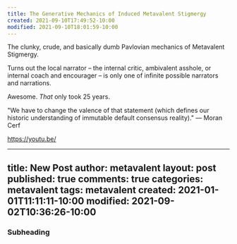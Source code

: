 ```yaml
---
title: The Generative Mechanics of Induced Metavalent Stigmergy
created: 2021-09-10T17:49:52-10:00
modified: 2021-09-10T18:01:59-10:00
---
```


The clunky, crude, and basically dumb Pavlovian mechanics of Metavalent Stigmergy.

Turns out the local narrator – the internal critic, ambivalent asshole, or internal coach and encourager – is only one of infinite possible narrators and narrations.

Awesome. *That* only took 25 years.

"We have to change the valence of that statement (which defines our historic understanding of immutable default consensus reality)." — Moran Cerf


https://youtu.be/

---
title: New Post
author: metavalent
layout: post
published: true
comments: true
categories: metavalent
tags: metavalent
created: 2021-01-01T11:11:11-10:00
modified: 2021-09-02T10:36:26-10:00
---

### Subheading

<!-- 
Watch [Video_Title](https://youtu.be/PE0TedFPgH8) if the embed below does not behave nicely. 

<div class="embed-container"><iframe width="560" height="315" src="https://www.youtube.com/embed/PE0TedFPgH8" title="YouTube video player" frameborder="0" allow="accelerometer; autoplay; clipboard-write; encrypted-media; gyroscope; picture-in-picture" allowfullscreen></iframe></div>

> Have you discovered or learned something interesting or valuable here? Something that piqued your imagination, creative, research, discovery or other academic, philosophical, or spiritual interest? Let us know with ETH 0x1eb2d6E3f26fBBF31B485bbe3e316D6dAd806632, Cashtag [$JustBePono](https://cash.app/$JustBePono), or [Patreon](https://patreon.com/metavalent). Every action we take in this multiverse, however small, matters and makes a difference. So, thank you and blessings, in this very moment!
